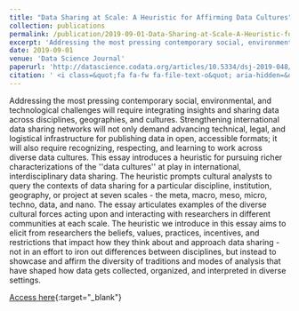 ```yaml
---
title: "Data Sharing at Scale: A Heuristic for Affirming Data Cultures"
collection: publications
permalink: /publication/2019-09-01-Data-Sharing-at-Scale-A-Heuristic-for-Affirming-Data-Cultures
excerpt: 'Addressing the most pressing contemporary social, environmental, and technological challenges will require integrating insights and sharing data across disciplines, geographies, and cultures. Strengthening international data sharing networks will not only demand advancing technical, legal, and logis...'
date: 2019-09-01
venue: 'Data Science Journal'
paperurl: 'http://datascience.codata.org/articles/10.5334/dsj-2019-048/'
citation: ' <i class=&quot;fa fa-fw fa-file-text-o&quot; aria-hidden=&quot;true&quot;></i> Lindsay Poirier,  Brandon Costelloe-Kuehn. 2019. &quot;Data Sharing at Scale: A Heuristic for Affirming Data Cultures.&quot; <i>Data Science Journal</i> 18(1), 48.'
---
```

Addressing the most pressing contemporary social, environmental, and technological challenges will require integrating insights and sharing data across disciplines, geographies, and cultures. Strengthening international data sharing networks will not only demand advancing technical, legal, and logistical infrastructure for publishing data in open, accessible formats; it will also require recognizing, respecting, and learning to work across diverse data cultures. This essay introduces a heuristic for pursuing richer characterizations of the &apos;&apos;data cultures&apos;&apos; at play in international, interdisciplinary data sharing. The heuristic prompts cultural analysts to query the contexts of data sharing for a particular discipline, institution, geography, or project at seven scales - the meta, macro, meso, micro, techno, data, and nano. The essay articulates examples of the diverse cultural forces acting upon and interacting with researchers in different communities at each scale. The heuristic we introduce in this essay aims to elicit from researchers the beliefs, values, practices, incentives, and restrictions that impact how they think about and approach data sharing - not in an effort to iron out differences between disciplines, but instead to showcase and affirm the diversity of traditions and modes of analysis that have shaped how data gets collected, organized, and interpreted in diverse settings.

[Access here](http://datascience.codata.org/articles/10.5334/dsj-2019-048/){:target="_blank"}

